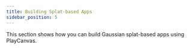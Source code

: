 ```yaml
---
title: Building Splat-based Apps
sidebar_position: 5
---
```


This section shows how you can build Gaussian splat-based apps using PlayCanvas.

